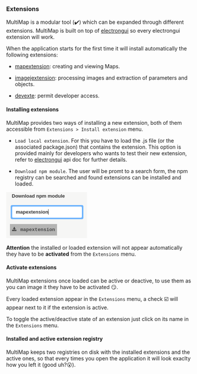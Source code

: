 ### Extensions

MultiMap is a modular tool (:heavy_check_mark:) which can be expanded through different extensions.
MultiMap is built on top of [electrongui](https://github.com/gherardovarando/electrongui) so every electrongui extension will work.

When the application starts for the first time it will install automatically the following extensions:

- [mapextension](http://github.com/gherardovarando/mapextension): creating and viewing Maps.

- [imagejextension](http://github.com/gherardovarando/imagejextension): processing images and extraction of parameters and objects.

- [devexte](https://github.com/gherardovarando/DevExt): permit developer access.


#### Installing extensions

MultiMap provides two ways of installing a new extension, both of them accessible from `Extensions > Install extension` menu.

  - `Load local extension`. For this you have to load the .js file (or the associated package.json) that contains the extension. This option is provided mainly for developers who wants to test their new extension, refer to [electrongui](https://github.com/gherardovarando/electrongui) api doc for further details.

  - `Download npm module`. The user will be promt to a search form, the npm registry can be searched and found extensions can be installed and loaded.

  ![picture](images/searchextension.png)

**Attention** the installed or loaded extension will not appear automatically they have to be **activated** from the `Extensions` menu.

#### Activate extensions

MultiMap extensions once loaded can be active or deactive, to use them as you can image it they have to be activated :smirk:.

Every loaded extension appear in the `Extensions` menu, a check :ballot_box_with_check: will appear next to it if the extension is active.

To toggle the active/deactive state of an extension just click on its name in the `Extensions` menu.

#### Installed and active extension registry

MultiMap keeps two registries on disk with the installed extensions and the active ones, so that every times you open the application it will look exaclty how you left it (good uh?:open_mouth:).
